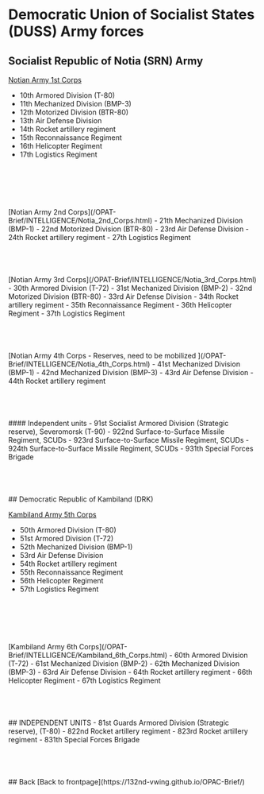# Democratic Union of Socialist States (DUSS) Army forces

## Socialist Republic of Notia (SRN) Army 
[Notian Army 1st Corps](/OPAT-Brief/INTELLIGENCE/Notia_1st_Corps.html)
- 10th Armored Division (T-80)
- 11th Mechanized Division (BMP-3)
- 12th Motorized Division (BTR-80)
- 13th Air Defense Division
- 14th Rocket artillery regiment
- 15th Reconnaissance Regiment
- 16th Helicopter Regiment
- 17th Logistics Regiment
<br>
<br>
<br>
<br>
<br>
[Notian Army 2nd Corps](/OPAT-Brief/INTELLIGENCE/Notia_2nd_Corps.html) 
- 21th Mechanized Division (BMP-1)
- 22nd Motorized Division (BTR-80)
- 23rd Air Defense Division
- 24th Rocket artillery regiment
- 27th Logistics Regiment

<br>
<br>
<br>
<br>
<br>
[Notian Army 3rd Corps](/OPAT-Brief/INTELLIGENCE/Notia_3rd_Corps.html) 
- 30th Armored Division (T-72)
- 31st Mechanized Division (BMP-2)
- 32nd Motorized Division (BTR-80)
- 33rd Air Defense Division
- 34th Rocket artillery regiment
- 35th Reconnaissance Regiment
- 36th Helicopter Regiment
- 37th Logistics Regiment
<br>
<br>
<br>
<br>
<br>
[Notian Army 4th Corps - Reserves, need to be mobilized ](/OPAT-Brief/INTELLIGENCE/Notia_4th_Corps.html) 
- 41st Mechanized Division (BMP-1)
- 42nd Mechanized Division (BMP-3)
- 43rd Air Defense Division
- 44th Rocket artillery regiment

<br>
<br>
<br>
<br>
<br>
#### Independent units
- 91st Socialist Armored Division (Strategic reserve), Severomorsk  (T-90)
- 922nd Surface-to-Surface Missile Regiment, SCUDs 
- 923rd Surface-to-Surface Missile Regiment, SCUDs  
- 924th Surface-to-Surface Missile Regiment, SCUDs  
- 931th Special Forces Brigade
<br>
<br>
<br>
<br>
<br>
## Democratic Republic of Kambiland (DRK) 

[Kambiland Army 5th Corps](/OPAT-Brief/INTELLIGENCE/Kambiland_5th_Corps.html) 
- 50th Armored Division (T-80)
- 51st Armored Division (T-72)
- 52th Mechanized Division (BMP-1)
- 53rd Air Defense Division
- 54th Rocket artillery regiment
- 55th Reconnaissance Regiment
- 56th Helicopter Regiment
- 57th Logistics Regiment
<br>
<br>
<br>
<br>
<br>
[Kambiland Army 6th Corps](/OPAT-Brief/INTELLIGENCE/Kambiland_6th_Corps.html) 
- 60th Armored Division (T-72)
- 61st Mechanized Division (BMP-2)
- 62th Mechanized Division (BMP-3)
- 63rd Air Defense Division
- 64th Rocket artillery regiment
- 66th Helicopter Regiment
- 67th Logistics Regiment
<br>
<br>
<br>
<br>
<br>
## INDEPENDENT UNITS
- 81st  Guards Armored Division (Strategic reserve),   (T-80)
- 822nd Rocket artillery regiment
- 823rd Rocket artillery regiment
- 831th Special Forces Brigade
<br>
<br>
<br>
<br>
<br>
## Back
[Back to frontpage](https://132nd-vwing.github.io/OPAC-Brief/)